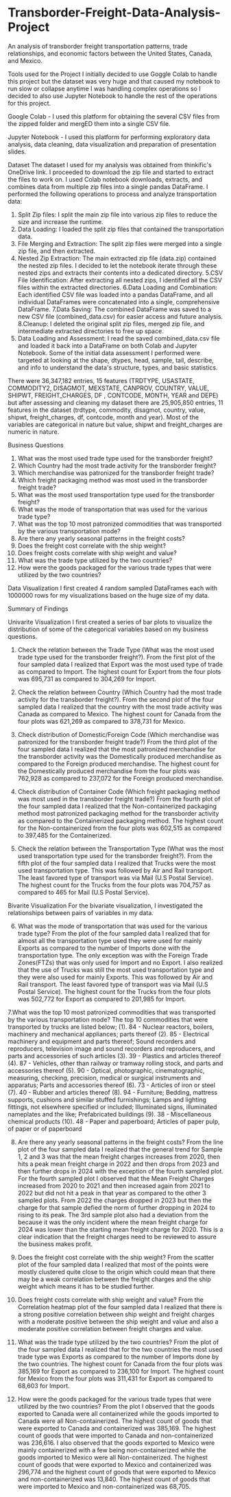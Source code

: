 # Transborder-Freight-Data-Analysis-Project
An analysis of transborder freight transportation patterns, trade relationships, and economic factors between the United States, Canada, and Mexico.

Tools used for the Project
I initially decided to use Goggle Colab to handle this project but the dataset was very huge and that caused my notebook to run slow or collapse anytime I was handling complex operations so I decided to also use Jupyter Notebook to handle the rest of the operations for this project.

Google Colab - I used this platform for obtaining the several CSV files from the zipped folder and mergED them into a single CSV file.

Jupyter Notebook  - I used this platform for performing exploratory data analysis, data cleaning, data visualization and preparation of presentation slides.

Dataset 
The dataset I used for my analysis was obtained from thinkific's OneDrive link. I proceeded to download the zip file and started to extract the files to work on. I used Colab notebook downloads, extracts, and combines data from multiple zip files into a single pandas DataFrame. I performed the following operations to process and analyze transportation data:
1. Split Zip files: I split the main zip file into various zip files to reduce the size and increase the runtime.
2. Data Loading: I loaded the split zip files that contained the transportation data.
3. File Merging and Extraction: The split zip files were merged into a single zip file, and then extracted.
4. Nested Zip Extraction: The main extracted zip file (data.zip) contained the nested zip files. I decided to let the notebook iterate through these nested zips and extracts their contents into a dedicated directory.
5.CSV File Identification: After extracting all nested zips, I identified all the CSV files within the extracted directories.
6.Data Loading and Combination: Each identified CSV file was loaded into a pandas DataFrame, and all individual DataFrames were concatenated into a single, comprehensive DataFrame.
7.Data Saving: The combined DataFrame was saved to a new CSV file (combined_data.csv) for easier access and future analysis.
8.Cleanup: I deleted the original split zip files, merged zip file, and intermediate extracted directories to free up space.
9. Data Loading and Assessment: I read the saved combined_data.csv file and loaded it back into a DataFrame on both Colab and Jupyter Notebook. Some of the initial data assessment I performed were targeted at looking at the shape, dtypes, head, sample, tail, describe, and info to understand the data's structure, types, and basic statistics.

There were 36,347,182 entries, 15 features (TRDTYPE, USASTATE, COMMODITY2, DISAGMOT, MEXSTATE, CANPROV, COUNTRY, VALUE, SHIPWT, FREIGHT_CHARGES, DF , CONTCODE, MONTH, YEAR and DEPE) but after assessing and cleaning my dataset there are 25,905,850 entries, 11 features in the dataset (trdtype, commodity, disagmot, country, value, shipwt, freight_charges, df, contcode, month and year). Most of the variables are categorical in nature but value, shipwt and freight_charges are numeric in nature.


Business Questions
1. What was the most used trade type used for the transborder freight?
2. Which Country had the most trade activity for the transborder freight?
3. Which merchandise was patronized for the transborder freight trade?
4. Which freight packaging method was most used in the transborder freight trade?
5. What was the most used transportation type used for the transborder freight?
6. What was the mode of transportation that was used for the various trade type?
7. What was the top 10 most patronized commodities that was transported by the various transportation mode?
8. Are there any yearly seasonal patterns in the freight costs?
9. Does the freight cost correlate with the ship weight?
10. Does freight costs correlate with ship weight and value?
11. What was the trade type utilized by the two countries?
12. How were the goods packaged for the various trade types that were utilized by the two countries?


Data Visualization
I first created 4 random sampled DataFrames each with 1000000 rows for my visualizations based on the huge size of my data.

Summary of Findings

Univarite Visualization
I first created a series of bar plots to visualize the distribution of some of the categorical variables based on my business questions.

1. Check the relation between the Trade Type (What was the most used trade type used for the transborder freight?).
From the first plot of the four sampled data I realized that Export was the most used type of trade as compared to Import. The highest count for Export from the four plots was 695,731 as compared to 304,269 for Import.

2. Check the relation between Country (Which Country had the most trade activity for the transborder freight?).
From the second plot of the four sampled data I realized that the country with the most trade activity was Canada as compared to Mexico. The highest count for Canada from the four plots was 621,269 as compared to 378,731 for Mexico.


3. Check distribution of Domestic/Foreign Code (Which merchandise was patronized for the transborder freight trade?)
From the third plot of the four sampled data I realized that the most patronized merchandise for the transborder activity was the Domestically produced merchandise as compared to the Foreign produced merchandise. The highest count for the Domestically produced merchandise from the four plots was 762,928 as compared to 237,072 for the Foreign produced merchandise.

4. Check distribution of Container Code (Which freight packaging method was most used in the transborder freight trade?)
From the fourth plot of the four sampled data I realized that the Non-containerized packaging method most patronized packaging method for the transborder activity as compared to the Containerized packaging method. The highest count for the Non-containerized from the four plots was 602,515 as compared to 397,485 for the Containerized.

5. Check the relation between the Transportation Type (What was the most used transportation type used for the transborder freight?).
From the fifth plot of the four sampled data I realized that Trucks were the most used transportation type. This was followed by Air and Rail transport. The least favored type of transport was via Mail (U.S Postal Service). The highest count for the Trucks from the four plots was 704,757 as compared to 465 for Mail (U.S Postal Service).

Bivarite Visualization
For the bivariate visualization, I investigated the relationships between pairs of variables in my data.

6. What was the mode of transportation that was used for the various trade type?
From the plot of the four sampled data I realized that for almost all the transportation type used they were used for mainly Exports as compared to the number of Imports done with the transportation type. The only exception was with the Foreign Trade Zones(FTZs) that was only used for Import and no Export.
I also realized that the use of Trucks was still the most used transportation type and they were also used for mainly Exports. This was followed by Air and Rail transport. The least favored type of transport was via Mail (U.S Postal Service). The highest count for the Trucks from the four plots was 502,772 for Export as compared to 201,985 for Import.

7.What was the top 10 most patronized commodities that was transported by the various transportation mode?
The top 10 commodities that were transported by trucks are listed below;
(1). 84 - Nuclear reactors, boilers, machinery and mechanical appliances; parts thereof
(2). 85 - Electrical machinery and equipment and parts thereof; Sound recorders and reproducers, television image and sound recorders and reproducers, and parts and accessories of such articles
(3). 39 - Plastics and articles thereof
(4). 87 - Vehicles, other than railway or tramway rolling stock, and parts and accessories thereof
(5). 90 - Optical, photographic, cinematographic, measuring, checking, precision, medical or surgical instruments and apparatus; Parts and accessories thereof
(6). 73 - Articles of iron or steel
(7). 40 - Rubber and articles thereof
(8). 94 - Furniture; Bedding, mattress supports, cushions and similar stuffed furnishings; Lamps and lighting fittings, not elsewhere specified or included; Illuminated signs, illuminated nameplates and the like; Prefabricated buildings
(9). 38 - Miscellaneous chemical products
(10). 48 - Paper and paperboard; Articles of paper pulp, of paper or of paperboard

8. Are there any yearly seasonal patterns in the freight costs?
From the line plot of the four sampled data I realized that the general trend for Sample 1, 2 and 3 was that the mean freight charges increases from 2020, then hits a peak mean freight charge in 2022 and then drops from 2023 and then further drops in 2024 with the exception of the fourth sampled plot. For the fourth sampled plot I observed that the Mean Freight Charges increased from 2020 to 2021 and then increased again from 2021 to 2022 but did not hit a peak in that year as compared to the other 3 sampled plots. From 2022 the charges dropped in 2023 but then the charge for that sample defied the norm of further dropping in 2024 to rising to its peak.
The 3rd sample plot also had a deviation from the because it was the only incident where the mean freight charge for 2024 was lower than the starting mean freight charge for 2020.
This is a clear indication that the freight charges need to be reviewed to assure the business makes profit. 

9. Does the freight cost correlate with the ship weight?
From the scatter plot of the four sampled data I realized that most of the points were mostly clustered quite close to the origin which could mean that there may be a weak correlation between the freight charges and the ship weight which means it has to be studied further.

10. Does freight costs correlate with ship weight and value?
From the Correlation heatmap plot of the four sampled data I realized that there is a strong positive correlation between ship weight and freight charges with a moderate positive between the ship weight and value and also a moderate positive correlation between freight charges and value.

11. What was the trade type utilized by the two countries?
From the plot of the four sampled data I realized that for the two countries the most used trade type was Exports as compared to the number of Imports done by the two countries. 
The highest count for Canada from the four plots was 385,169 for Export as compared to 236,100 for Import.
The highest count for Mexico from the four plots was 311,431 for Export as compared to 68,603 for Import.

12. How were the goods packaged for the various trade types that were utilized by the two countries?
From the plot I observed that the goods exported to Canada were all containerized while the goods imported to Canada were all Non-containerized. The highest count of goods that were exported to Canada and containerized was 385,169. The highest count of goods that were imported to Canada and non-containerized was 236,616.
I also observed that the goods exported to Mexico were mainly containerized with a few being non-containerized while the goods imported to Mexico were all Non-containerized.
The highest count of goods that were exported to Mexico and containerized was 296,774 and the highest count of goods that were exported to Mexico and non-containerized was 13,840. The highest count of goods that were imported to Mexico and non-containerized was 68,705.
